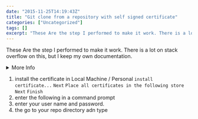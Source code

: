 ```yaml
---
date: "2015-11-25T14:19:43Z"
title: "Git clone from a repository with self signed certificate"
categories: ["Uncategorized"]
tags: []
excerpt: "These Are the step I performed to make it work. There is a lot on stack overflow on this, but I kee..."
---
```


These Are the step I performed to make it work. There is a lot on stack overflow on this, but I keep my own documentation.

<details><summary>More Info</summary>

<section>This was done on a Windows 7 laptop from the command prompt as admin</section>

</details>

1. install the certificate in Local Machine / Personal
`install certificate...`
`Next`
`Place all certificates in the following store`
`Next`
`Finish`
7. enter the following in a command prompt
8. enter your user name and password.
9. the go to your repo directory adn type